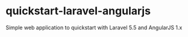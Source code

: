 # quickstart-laravel-angularjs
Simple web application to quickstart with Laravel 5.5 and AngularJS 1.x
